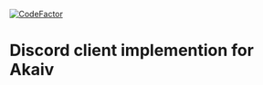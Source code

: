 [![CodeFactor](https://www.codefactor.io/repository/github/akai-v/discord-client/badge)](https://www.codefactor.io/repository/github/akai-v/discord-client)

# Discord client implemention for Akaiv
